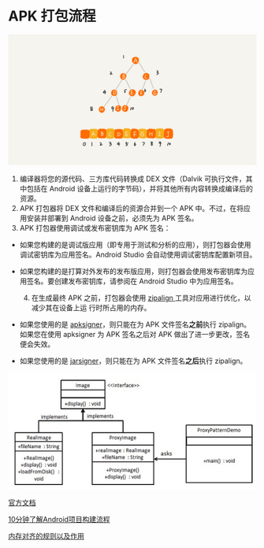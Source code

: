 # APK 打包流程

![APK &#x6784;&#x5EFA;&#x6D41;&#x7A0B;&#x56FE;](../../.gitbook/assets/image%20%2828%29.png)

1. 编译器将您的源代码、三方库代码转换成 DEX 文件（Dalvik 可执行文件，其中包括在 Android 设备上运行的字节码），并将其他所有内容转换成编译后的资源。
2. APK 打包器将 DEX 文件和编译后的资源合并到一个 APK 中。不过，在将应用安装并部署到 Android 设备之前，必须先为 APK 签名。
3. APK 打包器使用调试或发布密钥库为 APK 签名：

* 如果您构建的是调试版应用（即专用于测试和分析的应用），则打包器会使用调试密钥库为应用签名。Android Studio 会自动使用调试密钥库配置新项目。
* 如果您构建的是打算对外发布的发布版应用，则打包器会使用发布密钥库为应用签名。要创建发布密钥库，请参阅在 Android Studio 中为应用签名。

    4. 在生成最终 APK 之前，打包器会使用 [zipalign ](https://developer.android.com/studio/command-line/zipalign.html)工具对应用进行优化，以减少其在设备上运  行时所占用的内存。 

* 如果您使用的是 [apksigner](https://developer.android.com/studio/command-line/apksigner.html)，则只能在为 APK 文件签名**之前**执行 zipalign。如果您在使用 apksigner 为 APK 签名之后对 APK 做出了进一步更改，签名便会失效。
* 如果您使用的是 [jarsigner](https://docs.oracle.com/javase/tutorial/deployment/jar/signing.html)，则只能在为 APK 文件签名**之后**执行 zipalign。

![Apk &#x8BE6;&#x7EC6;&#x6784;&#x5EFA;&#x6D41;&#x7A0B;](../../.gitbook/assets/image%20%2836%29.png)



[官方文档](https://developer.android.com/studio/build#build-process)

[10分钟了解Android项目构建流程](https://juejin.im/post/5a69c0ccf265da3e2a0dc9aa)

[内存对齐的规则以及作用](http://www.cppblog.com/snailcong/archive/2009/03/16/76705.html)

